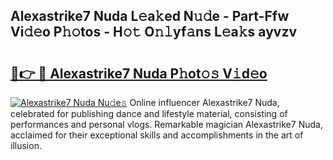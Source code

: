 ## Alexastrike7 Nuda L𝚎a𝚔ed N𝚞𝚍e - Part-Ffw Vi𝚍𝚎o P𝚑𝚘tos - H𝚘𝚝 O𝚗𝚕yf𝚊ns L𝚎a𝚔s ayvzv

# <h2><a href="http://kf65ub7.oniu.top/?m=Alexastrike7+Nuda">🔗👉 🔴 Alexastrike7 Nuda P𝚑ot𝚘𝚜 V𝚒d𝚎o</a></h2>

[![Alexastrike7 Nuda Nu𝚍e𝚜](https://i.imgur.com/0qMVB7G.gif)](http://kf65ub7.oniu.top/?m=Alexastrike7+Nuda)
Online influencer Alexastrike7 Nuda, celebrated for publishing dance and lifestyle material, consisting of performances and personal vlogs. Remarkable magician Alexastrike7 Nuda, acclaimed for their exceptional skills and accomplishments in the art of illusion.  
